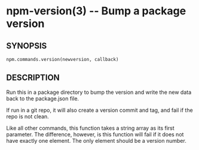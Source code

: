 npm-version(3) -- Bump a package version
========================================


































<extoc></extoc>

## SYNOPSIS

    npm.commands.version(newversion, callback)

## DESCRIPTION

Run this in a package directory to bump the version and write the new
data back to the package.json file.

If run in a git repo, it will also create a version commit and tag, and
fail if the repo is not clean.

Like all other commands, this function takes a string array as its first
parameter. The difference, however, is this function will fail if it does
not have exactly one element. The only element should be a version number.
